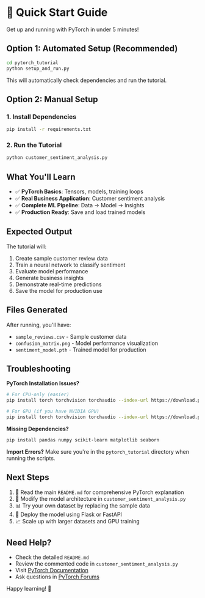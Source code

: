 # 🚀 Quick Start Guide

Get up and running with PyTorch in under 5 minutes!

## Option 1: Automated Setup (Recommended)

```bash
cd pytorch_tutorial
python setup_and_run.py
```

This will automatically check dependencies and run the tutorial.

## Option 2: Manual Setup

### 1. Install Dependencies
```bash
pip install -r requirements.txt
```

### 2. Run the Tutorial
```bash
python customer_sentiment_analysis.py
```

## What You'll Learn

- ✅ **PyTorch Basics**: Tensors, models, training loops
- ✅ **Real Business Application**: Customer sentiment analysis  
- ✅ **Complete ML Pipeline**: Data → Model → Insights
- ✅ **Production Ready**: Save and load trained models

## Expected Output

The tutorial will:
1. Create sample customer review data
2. Train a neural network to classify sentiment
3. Evaluate model performance
4. Generate business insights
5. Demonstrate real-time predictions
6. Save the model for production use

## Files Generated

After running, you'll have:
- `sample_reviews.csv` - Sample customer data
- `confusion_matrix.png` - Model performance visualization
- `sentiment_model.pth` - Trained model for production

## Troubleshooting

**PyTorch Installation Issues?**
```bash
# For CPU-only (easier)
pip install torch torchvision torchaudio --index-url https://download.pytorch.org/whl/cpu

# For GPU (if you have NVIDIA GPU)
pip install torch torchvision torchaudio --index-url https://download.pytorch.org/whl/cu118
```

**Missing Dependencies?**
```bash
pip install pandas numpy scikit-learn matplotlib seaborn
```

**Import Errors?**
Make sure you're in the `pytorch_tutorial` directory when running the scripts.

## Next Steps

1. 📖 Read the main `README.md` for comprehensive PyTorch explanation
2. 🔧 Modify the model architecture in `customer_sentiment_analysis.py`
3. 📊 Try your own dataset by replacing the sample data
4. 🚀 Deploy the model using Flask or FastAPI
5. 📈 Scale up with larger datasets and GPU training

## Need Help?

- Check the detailed `README.md`
- Review the commented code in `customer_sentiment_analysis.py`
- Visit [PyTorch Documentation](https://pytorch.org/docs/)
- Ask questions in [PyTorch Forums](https://discuss.pytorch.org/)

Happy learning! 🎉